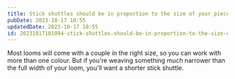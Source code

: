 ```yaml
---
title: Stick shuttles should be in proportion to the size of your piece
pubDate: 2023-10-17 10:55
updatedDate: 2023-10-17 10:55
id: 20231017101094-stick-shuttles-should-be-in-proportion-to-the-size-of-your-loom
---
```

Most looms will come with a couple in the right size, so you can work with more than one colour. But if you're weaving something much narrower than the full width of your loom, you'll want a shorter stick shuttle.